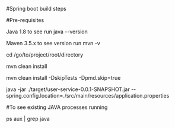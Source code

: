 #Spring boot build steps

#Pre-requisites  

Java 1.8   to see run java --version

Maven 3.5.x  to see version run mvn -v

cd /go/to/project/root/directory

mvn clean install

mvn clean install  -DskipTests -Dpmd.skip=true

java -jar ./target/user-service-0.0.1-SNAPSHOT.jar  --spring.config.location=./src/main/resources/application.properties

#To see existing JAVA processes running  

ps aux | grep java
